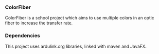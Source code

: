 ### ColorFiber

ColorFiber is a school project which aims to use multiple colors in an optic fiber to increase the transfer rate.

### Dependencies

This project uses ardulink.org libraries, linked with maven and JavaFX.
